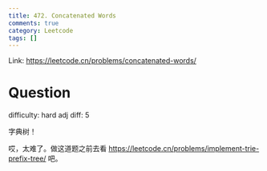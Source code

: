 ```yaml
---
title: 472. Concatenated Words
comments: true
category: Leetcode
tags: []
---
```


Link: https://leetcode.cn/problems/concatenated-words/

# Question

difficulty: hard
adj diff: 5

字典树！

哎，太难了。做这道题之前去看 https://leetcode.cn/problems/implement-trie-prefix-tree/ 吧。
